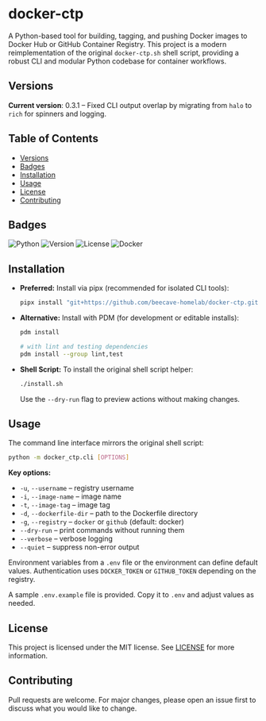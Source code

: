 # docker-ctp

A Python-based tool for building, tagging, and pushing Docker images to Docker Hub or GitHub Container Registry. This project is a modern reimplementation of the original `docker-ctp.sh` shell script, providing a robust CLI and modular Python codebase for container workflows.

## Versions

**Current version**: 0.3.1 – Fixed CLI output overlap by migrating from `halo` to `rich` for spinners and logging.

## Table of Contents

- [Versions](#versions)
- [Badges](#badges)
- [Installation](#installation)
- [Usage](#usage)
- [License](#license)
- [Contributing](#contributing)

## Badges

![Python](https://img.shields.io/badge/python-3.12%2B-blue)
![Version](https://img.shields.io/badge/version-0.3.1-blue)
![License](https://img.shields.io/badge/license-MIT-green)
![Docker](https://img.shields.io/badge/docker-supported-blue)

## Installation

- **Preferred:** Install via pipx (recommended for isolated CLI tools):

  ```bash
  pipx install "git+https://github.com/beecave-homelab/docker-ctp.git"
  ```

- **Alternative:** Install with PDM (for development or editable installs):

  ```bash
  pdm install

  # with lint and testing dependencies
  pdm install --group lint,test
  ```

- **Shell Script:** To install the original shell script helper:

  ```bash
  ./install.sh
  ```

  Use the `--dry-run` flag to preview actions without making changes.

## Usage

The command line interface mirrors the original shell script:

```bash
python -m docker_ctp.cli [OPTIONS]
```

**Key options:**

- `-u`, `--username` – registry username
- `-i`, `--image-name` – image name
- `-t`, `--image-tag` – image tag
- `-d`, `--dockerfile-dir` – path to the Dockerfile directory
- `-g`, `--registry` – `docker` or `github` (default: docker)
- `--dry-run` – print commands without running them
- `--verbose` – verbose logging
- `--quiet` – suppress non-error output

Environment variables from a `.env` file or the environment can define default values. Authentication uses `DOCKER_TOKEN` or `GITHUB_TOKEN` depending on the registry.

A sample `.env.example` file is provided. Copy it to `.env` and adjust values as needed.

## License

This project is licensed under the MIT license. See [LICENSE](LICENSE) for more information.

## Contributing

Pull requests are welcome. For major changes, please open an issue first to discuss what you would like to change.
